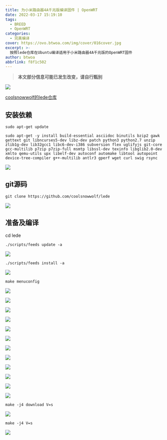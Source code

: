 ```yaml
---
title: 为小米路由器4A千兆版编译固件 | OpenWRT
date: 2022-03-17 15:19:10
tags:
  - BREED
  - OpenWRT
categories:
  - 完美编译
cover: https://ovo.btwoa.com/img/cover/016cover.jpg
excerpt: >-
  按照lede仓库在Ubuntu编译适用于小米路由器4A千兆版的OpenWRT固件
author: btwoa
abbrlink: f8f1c502
---
```


> **本文部分信息可能已发生改变，请自行甄别**

![](https://ovo.btwoa.com/img/webp/202203171546085.webp)

[coolsnowwolf的lede仓库](https://github.com/coolsnowwolf/lede)

## 安装依赖

```
sudo apt-get update
```

```
sudo apt-get -y install build-essential asciidoc binutils bzip2 gawk gettext git libncurses5-dev libz-dev patch python3 python2.7 unzip zlib1g-dev lib32gcc1 libc6-dev-i386 subversion flex uglifyjs git-core gcc-multilib p7zip p7zip-full msmtp libssl-dev texinfo libglib2.0-dev xmlto qemu-utils upx libelf-dev autoconf automake libtool autopoint device-tree-compiler g++-multilib antlr3 gperf wget curl swig rsync
```

![](https://ovo.btwoa.com/img/webp/202203171547108.webp)

## git源码

```
git clone https://github.com/coolsnowwolf/lede
```

![](https://ovo.btwoa.com/img/webp/202203171731180.webp)

## 准备及编译

cd lede

```
./scripts/feeds update -a
```

![](https://ovo.btwoa.com/img/webp/202203171750916.webp)

```
./scripts/feeds install -a
```

![](https://ovo.btwoa.com/img/webp/202203171755808.webp)

```
make menuconfig
```

![](https://ovo.btwoa.com/img/webp/202203171847380.webp)

![](https://ovo.btwoa.com/img/webp/202203171848964.webp)

![](https://ovo.btwoa.com/img/webp/202203171848267.webp)

![](https://ovo.btwoa.com/img/webp/202203171848966.webp)

![](https://ovo.btwoa.com/img/webp/202203172016817.webp)

![](https://ovo.btwoa.com/img/webp/202203172016817.webp)

![](https://ovo.btwoa.com/img/webp/202203172016193.webp)

![](https://ovo.btwoa.com/img/webp/202203171848030.webp)

![](https://ovo.btwoa.com/img/webp/202203171849092.webp)

![](https://ovo.btwoa.com/img/webp/202203171849225.webp)

![](https://ovo.btwoa.com/img/webp/202203171849608.webp)

![](https://ovo.btwoa.com/img/webp/202203171849390.webp)

```
make -j4 download V=s
```

![](https://ovo.btwoa.com/img/webp/202203171851378.webp)

```
make -j4 V=s
```

![](https://ovo.btwoa.com/img/webp/202203171901473.webp)

